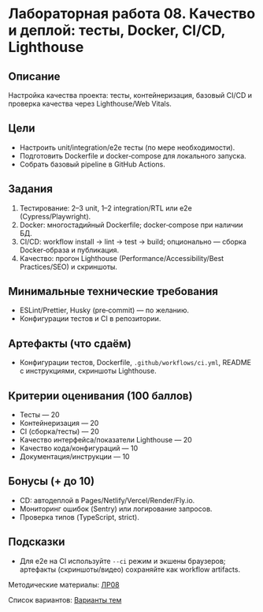 # Лабораторная работа 08. Качество и деплой: тесты, Docker, CI/CD, Lighthouse

## Описание
Настройка качества проекта: тесты, контейнеризация, базовый CI/CD и проверка качества через Lighthouse/Web Vitals.

## Цели
- Настроить unit/integration/e2e тесты (по мере необходимости).
- Подготовить Dockerfile и docker‑compose для локального запуска.
- Собрать базовый pipeline в GitHub Actions.

## Задания
1. Тестирование: 2–3 unit, 1–2 integration/RTL или e2e (Cypress/Playwright).
2. Docker: многостадийный Dockerfile; docker‑compose при наличии БД.
3. CI/CD: workflow install → lint → test → build; опционально — сборка Docker‑образа и публикация.
4. Качество: прогон Lighthouse (Performance/Accessibility/Best Practices/SEO) и скриншоты.

## Минимальные технические требования
- ESLint/Prettier, Husky (pre‑commit) — по желанию.
- Конфигурации тестов и CI в репозитории.

## Артефакты (что сдаём)
- Конфигурации тестов, Dockerfile, `.github/workflows/ci.yml`, README с инструкциями, скриншоты Lighthouse.

## Критерии оценивания (100 баллов)
- Тесты — 20
- Контейнеризация — 20
- CI (сборка/тесты) — 20
- Качество интерфейса/показатели Lighthouse — 20
- Качество кода/конфигураций — 10
- Документация/инструкции — 10

## Бонусы (+ до 10)
- CD: автодеплой в Pages/Netlify/Vercel/Render/Fly.io.
- Мониторинг ошибок (Sentry) или логирование запросов.
- Проверка типов (TypeScript, strict).

## Подсказки
- Для e2e на CI используйте `--ci` режим и экшены браузеров; артефакты (скриншоты/видео) сохраняйте как workflow artifacts.

Методические материалы: [ЛР08](./Лабораторная_работа_08_Методические_материалы.md)

Список вариантов: [Варианты тем](./Варианты.md)
